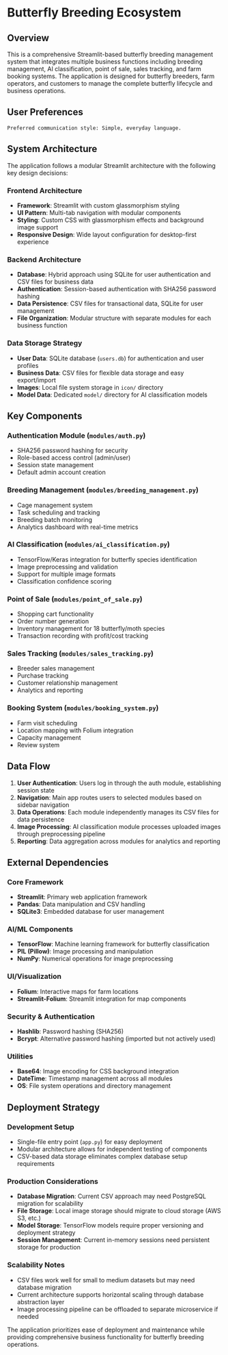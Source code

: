 # Butterfly Breeding Ecosystem

## Overview

This is a comprehensive Streamlit-based butterfly breeding management system that integrates multiple business functions including breeding management, AI classification, point of sale, sales tracking, and farm booking systems. The application is designed for butterfly breeders, farm operators, and customers to manage the complete butterfly lifecycle and business operations.

## User Preferences

```
Preferred communication style: Simple, everyday language.
```

## System Architecture

The application follows a modular Streamlit architecture with the following key design decisions:

### Frontend Architecture
- **Framework**: Streamlit with custom glassmorphism styling
- **UI Pattern**: Multi-tab navigation with modular components
- **Styling**: Custom CSS with glassmorphism effects and background image support
- **Responsive Design**: Wide layout configuration for desktop-first experience

### Backend Architecture
- **Database**: Hybrid approach using SQLite for user authentication and CSV files for business data
- **Authentication**: Session-based authentication with SHA256 password hashing
- **Data Persistence**: CSV files for transactional data, SQLite for user management
- **File Organization**: Modular structure with separate modules for each business function

### Data Storage Strategy
- **User Data**: SQLite database (`users.db`) for authentication and user profiles
- **Business Data**: CSV files for flexible data storage and easy export/import
- **Images**: Local file system storage in `icon/` directory
- **Model Data**: Dedicated `model/` directory for AI classification models

## Key Components

### Authentication Module (`modules/auth.py`)
- SHA256 password hashing for security
- Role-based access control (admin/user)
- Session state management
- Default admin account creation

### Breeding Management (`modules/breeding_management.py`)
- Cage management system
- Task scheduling and tracking
- Breeding batch monitoring
- Analytics dashboard with real-time metrics

### AI Classification (`modules/ai_classification.py`)
- TensorFlow/Keras integration for butterfly species identification
- Image preprocessing and validation
- Support for multiple image formats
- Classification confidence scoring

### Point of Sale (`modules/point_of_sale.py`)
- Shopping cart functionality
- Order number generation
- Inventory management for 18 butterfly/moth species
- Transaction recording with profit/cost tracking

### Sales Tracking (`modules/sales_tracking.py`)
- Breeder sales management
- Purchase tracking
- Customer relationship management
- Analytics and reporting

### Booking System (`modules/booking_system.py`)
- Farm visit scheduling
- Location mapping with Folium integration
- Capacity management
- Review system

## Data Flow

1. **User Authentication**: Users log in through the auth module, establishing session state
2. **Navigation**: Main app routes users to selected modules based on sidebar navigation
3. **Data Operations**: Each module independently manages its CSV files for data persistence
4. **Image Processing**: AI classification module processes uploaded images through preprocessing pipeline
5. **Reporting**: Data aggregation across modules for analytics and reporting

## External Dependencies

### Core Framework
- **Streamlit**: Primary web application framework
- **Pandas**: Data manipulation and CSV handling
- **SQLite3**: Embedded database for user management

### AI/ML Components
- **TensorFlow**: Machine learning framework for butterfly classification
- **PIL (Pillow)**: Image processing and manipulation
- **NumPy**: Numerical operations for image preprocessing

### UI/Visualization
- **Folium**: Interactive maps for farm locations
- **Streamlit-Folium**: Streamlit integration for map components

### Security & Authentication
- **Hashlib**: Password hashing (SHA256)
- **Bcrypt**: Alternative password hashing (imported but not actively used)

### Utilities
- **Base64**: Image encoding for CSS background integration
- **DateTime**: Timestamp management across all modules
- **OS**: File system operations and directory management

## Deployment Strategy

### Development Setup
- Single-file entry point (`app.py`) for easy deployment
- Modular architecture allows for independent testing of components
- CSV-based data storage eliminates complex database setup requirements

### Production Considerations
- **Database Migration**: Current CSV approach may need PostgreSQL migration for scalability
- **File Storage**: Local image storage should migrate to cloud storage (AWS S3, etc.)
- **Model Storage**: TensorFlow models require proper versioning and deployment strategy
- **Session Management**: Current in-memory sessions need persistent storage for production

### Scalability Notes
- CSV files work well for small to medium datasets but may need database migration
- Current architecture supports horizontal scaling through database abstraction layer
- Image processing pipeline can be offloaded to separate microservice if needed

The application prioritizes ease of deployment and maintenance while providing comprehensive business functionality for butterfly breeding operations.
